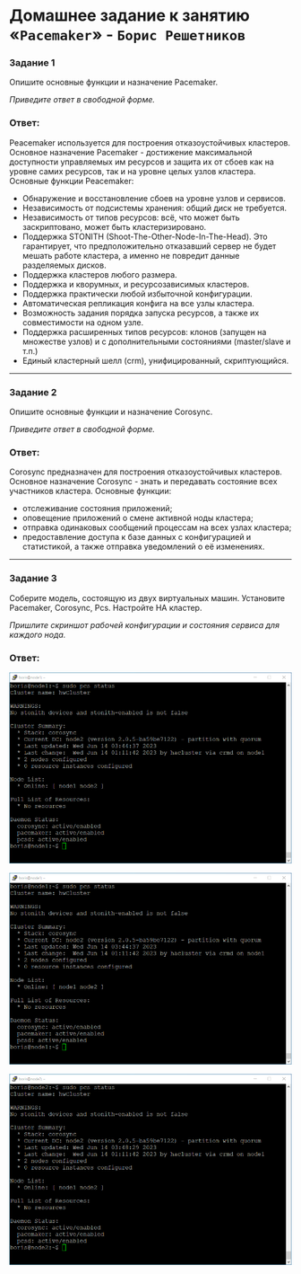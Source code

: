# Домашнее задание к занятию «`Pacemaker`» - `Борис Решетников`

### Задание 1

Опишите основные функции и назначение Pacemaker.

*Приведите ответ в свободной форме.*

### Ответ:

Peacemaker используется для построения отказоустойчивых кластеров. Основное назначение Pacemaker - достижение максимальной доступности управляемых им ресурсов и защита их от сбоев как на уровне самих ресурсов, так и на уровне целых узлов кластера. 
Основные функции Peacemaker:

* Обнаружение и восстановление сбоев на уровне узлов и сервисов.
* Независимость от подсистемы хранения: общий диск не требуется.
* Независимость от типов ресурсов: всё, что может быть заскриптовано, может быть кластеризировано.
* Поддержка STONITH (Shoot-The-Other-Node-In-The-Head). Это гарантирует, что предположительно отказавший сервер не будет мешать работе кластера, а именно не повредит данные разделяемых дисков.
* Поддержка кластеров любого размера.
* Поддержка и кворумных, и ресурсозависимых кластеров.
* Поддержка практически любой избыточной конфигурации.
* Автоматическая репликация конфига на все узлы кластера.
* Возможность задания порядка запуска ресурсов, а также их совместимости на одном узле.
* Поддержка расширенных типов ресурсов: клонов (запущен на множестве узлов) и с дополнительными состояниями (master/slave и т.п.)
* Единый кластерный шелл (crm), унифицированный, скриптующийся.

---

### Задание 2

Опишите основные функции и назначение Corosync.

*Приведите ответ в свободной форме.*

### Ответ:

Corosync предназначен для построения отказоустойчивых кластеров. Основное назначение Corosync - знать и передавать состояние всех участников кластера.
Основные функции:
* отслеживание состояния приложений;
* оповещение приложений о смене активной ноды кластера;
* отправка одинаковых сообщений процессам на всех узлах кластера;
* предоставление доступа к базе данных с конфигурацией и статистикой, а также отправка уведомлений о её изменениях.

---

### Задание 3

Соберите модель, состоящую из двух виртуальных машин. Установите Pacemaker, Corosync, Pcs. Настройте HA кластер.

*Пришлите скриншот рабочей конфигурации и состояния сервиса для каждого нода.*

### Ответ:

![Скриншот-1](./img/c2.png)

![Скриншот-2](./img/c2.png)

![Скриншот-3](./img/c3.png)